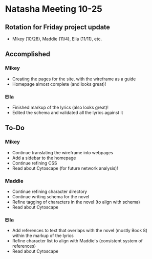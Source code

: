# Natasha Meeting 10-25

## Rotation for Friday project update 
* Mikey (10/28), Maddie (11/4), Ella (11/11), etc.

## Accomplished

### Mikey
* Creating the pages for the site, with the wireframe as a guide
* Homepage almost complete (and looks great)! 

### Ella 
* Finished markup of the lyrics (also looks great)!
* Edited the schema and validated all the lyrics against it

## To-Do

### Mikey 
* Continue translating the wireframe into webpages
* Add a sidebar to the homepage 
* Continue refining CSS
* Read about Cytoscape (for future network analysis)!

### Maddie 
* Continue refining character directory
* Continue writing schema for the novel 
* Refine tagging of characters in the novel (to align with schema) 
* Read about Cytoscape 

### Ella 
* Add references to text that overlaps with the novel (mostly Book 8) within the markup of the lyrics 
* Refine character list to align with Maddie's (consistent system of references)
* Read about Cytoscape